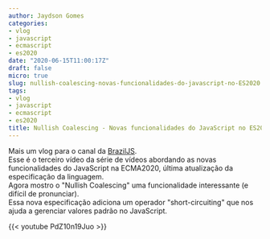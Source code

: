 ```yaml
---
author: Jaydson Gomes
categories:
- vlog
- javascript
- ecmascript
- es2020
date: "2020-06-15T11:00:17Z"
draft: false
micro: true
slug: nullish-coalescing-novas-funcionalidades-do-javascript-no-ES2020
tags:
- vlog
- javascript
- ecmascript
- es2020
title: Nullish Coalescing - Novas funcionalidades do JavaScript no ES2020
---
```

Mais um vlog para o canal da [BrazilJS](https://www.youtube.com/user/BrazilJS).  
Esse é o terceiro vídeo da série de vídeos abordando as novas funcionalidades do JavaScript na ECMA2020, última atualização da especificação da linguagem.  
Agora mostro o "Nullish Coalescing" uma funcionalidade interessante (e difícil de pronunciar).  
Essa nova especificação adiciona um operador "short-circuiting" que nos ajuda a gerenciar valores padrão no JavaScript.  

{{< youtube PdZ10n19Juo  >}}
